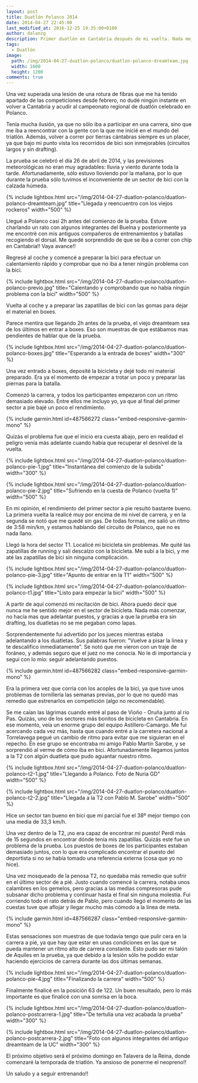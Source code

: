 ```yaml
---
layout: post
title: Duatlón Polanco 2014
date: 2014-04-27 22:45:00
last_modified_at: 2016-12-25 19:35:00+0100
author: dalanzg
description: Primer duatlón en Cantabria después de mi vuelta. Nada mejor que volver a casa y competir con viejos compañeros.
tags:
  - Duatlón
image:
  path: /img/2014-04-27-duatlon-polanco/duatlon-polanco-dreamteam.jpg
  width: 1600
  height: 1200
comments: true
---
```


Una vez superada una lesión de una rotura de fibras que me ha tenido apartado de las competiciones desde febrero, no dudé ningún instante en volver a Cantabria y acudir al campeonato regional de duatlón celebrado en Polanco.

Tenía mucha ilusión, ya que no sólo iba a participar en una carrera, sino que me iba a reencontrar con la gente con la que me inicié en el mundo del triatlón. Además, volver a correr por tierras cántabras siempre es un placer, ya que bajo mi punto vista los recorridos de bici son inmejorables (circuitos largos y sin drafting).

La prueba se celebró el día 26 de abril de 2014, y las previsiones meteorológicas no eran muy agradables: lluvia y viento durante toda la tarde. Afortunadamente, sólo estuvo lloviendo por la mañana, por lo que durante la prueba sólo tuvimos el inconveniente de un sector de bici con la calzada húmeda.

{% include lightbox.html src="/img/2014-04-27-duatlon-polanco/duatlon-polanco-dreamteam.jpg" title="Llegada y reencuentro con los viejos rockeros" width="500" %}

Llegué a Polanco casi 2h antes del comienzo de la prueba. Estuve charlando un rato con algunos integrantes del Buelna y posteriormente ya me encontré con mis antiguos compañeros de entrenamientos y batallas recogiendo el dorsal. Me quedé sorprendido de que se iba a correr con chip en Cantabria!! Vaya avance!!

Regresé al coche y comencé a preparar la bici para efectuar un calentamiento rápido y comprobar que no iba a tener ningún problema con la bici.

{% include lightbox.html src="/img/2014-04-27-duatlon-polanco/duatlon-polanco-previo.jpg" title="Calentando y comprobando que no había ningún problema con la bici" width="500" %}

Vuelta al coche y a preparar las zapatillas de bici con las gomas para dejar el material en boxes.

Parece mentira que llegando 2h antes de la prueba, el viejo dreamteam sea de los últimos en entrar a boxes. Eso son muestras de que estábamos mas pendientes de hablar que de la prueba.

{% include lightbox.html src="/img/2014-04-27-duatlon-polanco/duatlon-polanco-boxes.jpg" title="Esperando a la entrada de boxes" width="300" %}

Una vez entrado a boxes, deposité la bicicleta y dejé todo mi material preparado. Era ya el momento de empezar a trotar un poco y preparar las piernas para la batalla.

Comenzó la carrera, y todos los participantes empezaron con un ritmo demasiado elevado. Entre ellos me incluyo yo, ya que al final del primer sector a pie bajé un poco el rendimiento.

{% include garmin.html id=487566272 class="embed-responsive-garmin-mono" %}

Quizás el problema fue que el inicio era cuesta abajo, pero en realidad el peligro venía más adelante cuando había que recuperar el desnivel de la vuelta.

{% include lightbox.html src="/img/2014-04-27-duatlon-polanco/duatlon-polanco-pie-1.jpg" title="Instantánea del comienzo de la subida" width="300" %}

{% include lightbox.html src="/img/2014-04-27-duatlon-polanco/duatlon-polanco-pie-2.jpg" title="Sufriendo en la cuesta de Polanco (vuelta 1)" width="500" %}

En mi opinión, el rendimiento del primer sector a pie resultó bastante bueno. La primera vuelta la realicé muy por encima de mi nivel de carrera, y en la segunda se notó que me quedé sin gas. De todas formas, me salió un ritmo de 3:58 min/km, y estamos hablando del circuito de Polanco, que no es nada llano.

Llegó la hora del sector T1. Localicé mi bicicleta sin problemas. Me quité las zapatillas de running y salí descalzo con la bicicleta. Me subí a la bici, y me até las zapatillas de bici sin ninguna complicación.

{% include lightbox.html src="/img/2014-04-27-duatlon-polanco/duatlon-polanco-pie-3.jpg" title="Apunto de entrar en la T1" width="500" %}

{% include lightbox.html src="/img/2014-04-27-duatlon-polanco/duatlon-polanco-t1.jpg" title="Listo para empezar la bici" width="500" %}

A partir de aquí comenzó mi recitación de bici. Ahora puedo decir que nunca me he sentido mejor en el sector de bicicleta. Nada más comenzar, no hacía mas que adelantar puestos, y gracias a que la prueba era sin drafting, los duatletas no se me pegaban como lapas.

Sorprendentemente fui advertido por los jueces mientras estaba adelantando a los duatletas. Sus palabras fueron: "Vuelve a pisar la linea y te descalifico inmediatamente". Se notó que me vieron con un traje de foráneo, y además seguro que el juez no me conocía. No le di importancia y seguí con lo mío: seguir adelantando puestos.

{% include garmin.html id=487566282 class="embed-responsive-garmin-mono" %}

Era la primera vez que corría con los acoples de la bici, ya que tuve unos problemas de tornillería las semanas previas, por lo que no quedó mas remedio que estrenarlos en competición (algo no recomendable).

Se me caían las lágrimas cuando entré al paso de Vioño - Oruña junto al río Pas. Quizás, uno de los sectores más bonitos de bicicleta en Cantabria. En ese momento, veía un enorme grupo del equipo Astillero-Camargo. Me fui acercando cada vez más, hasta que cuando entré a la carretera nacional a Torrelavega pegué un cambio de ritmo para evitar que me siguieran en el repecho. En ese grupo se encontraba mi amigo Pablo Martín Sarobe, y se sorprendió al verme de cómo iba en bici. Afortunadamente llegamos juntos a la T2 con algún duatleta que pudo aguantar nuestro ritmo.

{% include lightbox.html src="/img/2014-04-27-duatlon-polanco/duatlon-polanco-t2-1.jpg" title="Llegando a Polanco. Foto de Nuria GD" width="500" %}

{% include lightbox.html src="/img/2014-04-27-duatlon-polanco/duatlon-polanco-t2-2.jpg" title="Llegada a la T2 con Pablo M. Sarobe" width="500" %}

Hice un sector tan bueno en bici que mi parcial fue el 38º mejor tiempo con una media de 33,3 km/h.

Una vez dentro de la T2, ¡no era capaz de encontrar mi puesto! Perdí más de 15 segundos en encontrar dónde tenía mis zapatillas. Quizás este fue un problema de la prueba. Los puestos de boxes de los participantes estaban demasiado juntos, con lo que era complicado encontrar el puesto del deportista si no se había tomado una referencia externa (cosa que yo no hice).

Una vez mosqueado de la penosa T2, no quedaba más remedio que sufrir en el último sector de a pié. Justo cuando comencé la carrera, notaba unos calambres en los gemelos, pero gracias a las medias compresoras pude subsanar dicho problema y continuar hasta el final sin ninguna molestia. Fui corriendo todo el rato detrás de Pablo, pero cuando llegó el momento de las cuestas tuve que aflojar y llegar mucho más cómodo a la línea de meta.

{% include garmin.html id=487566287 class="embed-responsive-garmin-mono" %}

Estas sensaciones son muestras de que todavía tengo que pulir cera en la carrera a pié, ya que hay que estar en unas condiciones en las que se pueda mantener un ritmo alto de carrera constante. Esto pudo ser mi talón de Aquiles en la prueba, ya que debido a la lesión sólo he podido estar haciendo ejercicios de carrera durante las dos últimas semanas.

{% include lightbox.html src="/img/2014-04-27-duatlon-polanco/duatlon-polanco-pie-4.jpg" title="Finalizando la carrera" width="500" %}

Finalmente finalicé en la posición 63 de 122. Un buen resultado, pero lo más importante es que finalicé con una sonrisa en la boca.

{% include lightbox.html src="/img/2014-04-27-duatlon-polanco/duatlon-polanco-postcarrera-1.jpg" title="De tertulia una vez acabada la prueba" width="300" %}

{% include lightbox.html src="/img/2014-04-27-duatlon-polanco/duatlon-polanco-postcarrera-2.jpg" title="Foto con algunos integrantes del antiguo dreamteam de la UC" width="300" %}

El próximo objetivo será el próximo domingo en Talavera de la Reina, donde comenzaré la temporada de triatlón. Ya ansioso de ponerme el neopreno!!

Un saludo y a seguir entrenando!!
